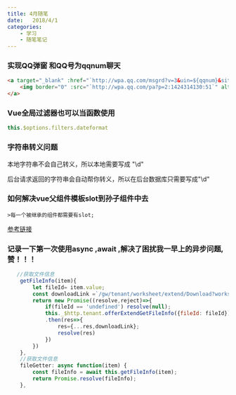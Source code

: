 ```yaml
---
title: 4月随笔
date:   2018/4/1
categories: 
    - 学习
    - 随笔笔记 
---
```


### 实现QQ弹窗 和QQ号为qqnum聊天
```html
<a target="_blank" :href="`http://wpa.qq.com/msgrd?v=3&uin=${qqnum}&site=qq&menu=yes`">
    <img border="0" :src="`http://wpa.qq.com/pa?p=2:1424314130:51`" alt="点击这里给我发消息" title="点击这里给我发消息"/>
</a>
```
### Vue全局过滤器也可以当函数使用

```javascript
this.$options.filters.dateformat
```

### 字符串转义问题
本地字符串不会自己转义，所以本地需要写成 "\\d"

后台请求返回的字符串会自动帮你转义，所以在后台数据库只需要写成"\d"


### 如何解决vue父组件模板slot到孙子组件中去
    >每一个被继承的组件都需要有slot;

[参考链接](https://segmentfault.com/q/1010000012141592)

### 记录一下第一次使用async ,await ,解决了困扰我一早上的异步问题,赞！！！
```javascript
   //获取文件信息
    getFileInfo(item){
        let fileId= item.value;
        const downloadLink =`/gw/tenant/worksheet/extend/Download?worksheetInfoId=${item.worksheetInfoId}&blobId=offer.info`;
        return new Promise((resolve,reject)=>{
            if(fileId == 'undefined') resolve(null);
            this._$http.tenant.offerExtendGetFileInfo({fileId: fileId})
            .then(res=>{ 
                res={...res,downloadLink};
                resolve(res)
            }) 
        })           
    },
    //获取文件信息
    fileGetter: async function(item) {           
        const fileInfo = await this.getFileInfo(item);
        return Promise.resolve(fileInfo);         
    },
```
